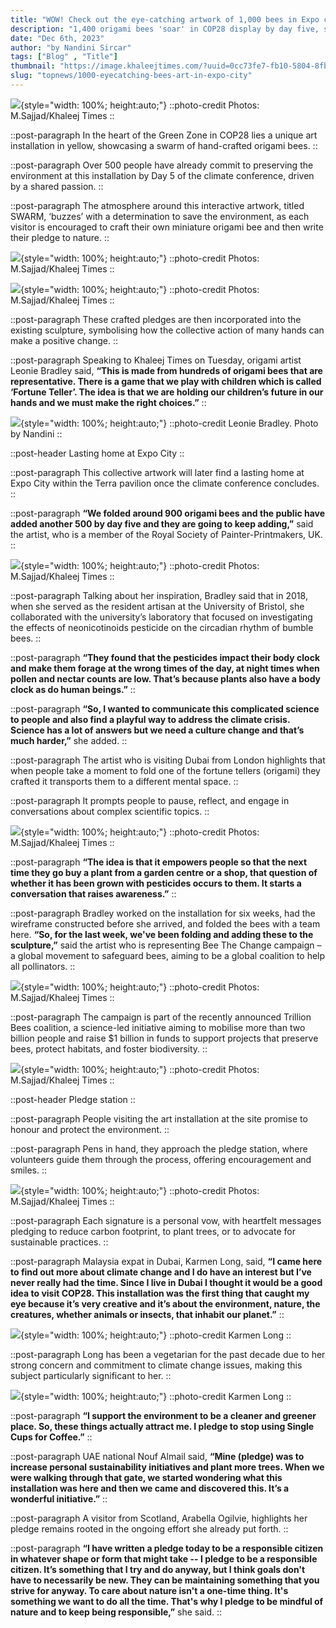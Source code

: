 ```yaml
---
title: "WOW! Check out the eye-catching artwork of 1,000 bees in Expo city"
description: "1,400 origami bees 'soar' in COP28 display by day five, says Leonie Bradley"
date: "Dec 6th, 2023"
author: "by Nandini Sircar"
tags: ["Blog" , "Title"]
thumbnail: "https://image.khaleejtimes.com/?uuid=0cc73fe7-fb10-5804-8fb4-b5d1fe737d03&function=cropresize&type=preview&source=false&q=75&crop_w=0.99999&crop_h=0.93168&x=0&y=0&width=1500&height=844"
slug: "topnews/1000-eyecatching-bees-art-in-expo-city"
---
```


![](https://image.khaleejtimes.com/?uuid=0cc73fe7-fb10-5804-8fb4-b5d1fe737d03&function=cropresize&type=preview&source=false&q=75&crop_w=0.99999&crop_h=0.93168&x=0&y=0&width=1500&height=844){style="width: 100%; height:auto;"}
::photo-credit
Photos: M.Sajjad/Khaleej Times
::

<!-- SECTION -->
::post-paragraph
In the heart of the Green Zone in COP28 lies a unique art installation in yellow, showcasing a swarm of hand-crafted origami bees.
::

::post-paragraph
Over 500 people have already commit to preserving the environment at this installation by Day 5 of the climate conference, driven by a shared passion.
::

::post-paragraph
The atmosphere around this interactive artwork, titled SWARM, ‘buzzes’ with a determination to save the environment, as each visitor is encouraged to craft their own miniature origami bee and then write their pledge to nature.
::

![](https://image.khaleejtimes.com/?uuid=fe662c57-2c4c-573a-9555-2919bcab033b&function=cropresize&type=preview&source=false&q=75&crop_w=0.99999&crop_h=0.90361&x=0&y=0&width=1500&height=844){style="width: 100%; height:auto;"}
::photo-credit
Photos: M.Sajjad/Khaleej Times
::

![](https://image.khaleejtimes.com/?uuid=4ce0cd14-4d70-5c9d-ab16-07b49de788a3&function=cropresize&type=preview&source=false&q=75&crop_w=0.99999&crop_h=0.93361&x=0&y=0&width=1500&height=844){style="width: 100%; height:auto;"}
::photo-credit
Photos: M.Sajjad/Khaleej Times
::

::post-paragraph
These crafted pledges are then incorporated into the existing sculpture, symbolising how the collective action of many hands can make a positive change.
::

::post-paragraph
Speaking to Khaleej Times on Tuesday, origami artist Leonie Bradley said, **“This is made from hundreds of origami bees that are representative. There is a game that we play with children which is called ‘Fortune Teller’. The idea is that we are holding our children’s future in our hands and we must make the right choices.”**
::

![](https://image.khaleejtimes.com/?uuid=172ca2fa-cba2-5335-baad-d3644ae2597c&function=cropresize&type=preview&source=false&q=75&crop_w=0.99999&crop_h=0.75&x=0&y=0&width=1500&height=844){style="width: 100%; height:auto;"}
::photo-credit
Leonie Bradley. Photo by Nandini
::

::post-header
Lasting home at Expo City
::

::post-paragraph
This collective artwork will later find a lasting home at Expo City within the Terra pavilion once the climate conference concludes.
::

::post-paragraph
**“We folded around 900 origami bees and the public have added another 500 by day five and they are going to keep adding,”** said the artist, who is a member of the Royal Society of Painter-Printmakers, UK.
::

![](https://image.khaleejtimes.com/?uuid=c8ed9f5f-cc95-5092-bff9-20cacd4b7c79&function=cropresize&type=preview&source=false&q=75&crop_w=0.99999&crop_h=0.83955&x=0&y=0&width=1500&height=844){style="width: 100%; height:auto;"}
::photo-credit
Photos: M.Sajjad/Khaleej Times
::

::post-paragraph
Talking about her inspiration, Bradley said that in 2018, when she served as the resident artisan at the University of Bristol, she collaborated with the university’s laboratory that focused on investigating the effects of neonicotinoids pesticide on the circadian rhythm of bumble bees.
::

::post-paragraph
**“They found that the pesticides impact their body clock and make them forage at the wrong times of the day, at night times when pollen and nectar counts are low. That’s because plants also have a body clock as do human beings.”**
::

::post-paragraph
**“So, I wanted to communicate this complicated science to people and also find a playful way to address the climate crisis. Science has a lot of answers but we need a culture change and that’s much harder,”** she added.
::

::post-paragraph
The artist who is visiting Dubai from London highlights that when people take a moment to fold one of the fortune tellers (origami) they crafted it transports them to a different mental space.
::

::post-paragraph
It prompts people to pause, reflect, and engage in conversations about complex scientific topics.
::

![](https://image.khaleejtimes.com/?uuid=7ddb2dd7-4f41-54e3-a664-34b232058081&function=cropresize&type=preview&source=false&q=75&crop_w=0.99999&crop_h=0.88063&x=0&y=0&width=1500&height=844){style="width: 100%; height:auto;"}
::photo-credit
Photos: M.Sajjad/Khaleej Times
::

::post-paragraph
**“The idea is that it empowers people so that the next time they go buy a plant from a garden centre or a shop, that question of whether it has been grown with pesticides occurs to them. It starts a conversation that raises awareness.”**
::

::post-paragraph
Bradley worked on the installation for six weeks, had the wireframe constructed before she arrived, and folded the bees with a team here. **“So, for the last week, we've been folding and adding these to the sculpture,”** said the artist who is representing Bee The Change campaign – a global movement to safeguard bees, aiming to be a global coalition to help all pollinators.
::

![](https://image.khaleejtimes.com/?uuid=b775cb1d-9bee-57dc-adaf-9b2d7bff3a23&function=cropresize&type=preview&source=false&q=75&crop_w=0.99999&crop_h=0.88933&x=0&y=0&width=1500&height=844){style="width: 100%; height:auto;"}
::photo-credit
Photos: M.Sajjad/Khaleej Times
::

::post-paragraph
The campaign is part of the recently announced Trillion Bees coalition, a science-led initiative aiming to mobilise more than two billion people and raise $1 billion in funds to support projects that preserve bees, protect habitats, and foster biodiversity.
::

![](https://image.khaleejtimes.com/?uuid=ed2c0a52-e57a-529b-b7ad-f5bc72363bfa&function=cropresize&type=preview&source=false&q=75&crop_w=0.99999&crop_h=0.87634&x=0&y=0&width=1500&height=844){style="width: 100%; height:auto;"}
::photo-credit
Photos: M.Sajjad/Khaleej Times
::

::post-header
Pledge station
::

::post-paragraph
People visiting the art installation at the site promise to honour and protect the environment.
::

::post-paragraph
Pens in hand, they approach the pledge station, where volunteers guide them through the process, offering encouragement and smiles.
::

![](https://image.khaleejtimes.com/?uuid=041e0031-78b0-539d-87ee-827635a6eeb6&function=cropresize&type=preview&source=false&q=75&crop_w=0.99999&crop_h=0.95541&x=0&y=0&width=1500&height=844){style="width: 100%; height:auto;"}
::photo-credit
Photos: M.Sajjad/Khaleej Times
::

::post-paragraph
Each signature is a personal vow, with heartfelt messages pledging to reduce carbon footprint, to plant trees, or to advocate for sustainable practices.
::

::post-paragraph
Malaysia expat in Dubai, Karmen Long, said, **“I came here to find out more about climate change and I do have an interest but I’ve never really had the time. Since I live in Dubai I thought it would be a good idea to visit COP28. This installation was the first thing that caught my eye because it’s very creative and it’s about the environment, nature, the creatures, whether animals or insects, that inhabit our planet.”**
::

![](https://image.khaleejtimes.com/?uuid=4608a766-f430-580f-802d-fc666aa6725c&function=cropresize&type=preview&source=false&q=75&crop_w=0.99999&crop_h=0.74503&x=0&y=0&width=1500&height=844){style="width: 100%; height:auto;"}
::photo-credit
Karmen Long
::

::post-paragraph
Long has been a vegetarian for the past decade due to her strong concern and commitment to climate change issues, making this subject particularly significant to her.
::

![](https://image.khaleejtimes.com/?uuid=b1633335-ecfb-565d-a89f-23b86df94431&function=cropresize&type=preview&source=false&q=75&crop_w=0.99999&crop_h=0.86372&x=0&y=0&width=1500&height=844){style="width: 100%; height:auto;"}
::photo-credit
Karmen Long
::

::post-paragraph
**“I support the environment to be a cleaner and greener place. So, these things actually attract me. I pledge to stop using Single Cups for Coffee.”**
::

::post-paragraph
UAE national Nouf Almail said, **“Mine (pledge) was to increase personal sustainability initiatives and plant more trees. When we were walking through that gate, we started wondering what this installation was here and then we came and discovered this. It’s a wonderful initiative.”**
::

::post-paragraph
A visitor from Scotland, Arabella Ogilvie, highlights her pledge remains rooted in the ongoing effort she already put forth.
::

::post-paragraph
**“I have written a pledge today to be a responsible citizen in whatever shape or form that might take -- I pledge to be a responsible citizen. It’s something that I try and do anyway, but I think goals don't have to necessarily be new. They can be maintaining something that you strive for anyway. To care about nature isn't a one-time thing. It's something we want to do all the time. That's why I pledge to be mindful of nature and to keep being responsible,”** she said.
::